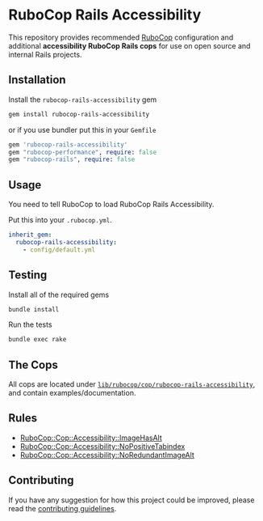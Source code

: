 # RuboCop Rails Accessibility

This repository provides recommended [RuboCop](https://github.com/rubocop/rubocop) configuration and additional **accessibility RuboCop Rails cops** for use on open source and internal Rails projects.

## Installation

Install the `rubocop-rails-accessibility` gem

```sh
gem install rubocop-rails-accessibility
```

or if you use bundler put this in your `Gemfile`

```ruby
gem 'rubocop-rails-accessibility'
gem "rubocop-performance", require: false
gem "rubocop-rails", require: false
```

## Usage

You need to tell RuboCop to load RuboCop Rails Accessibility.

Put this into your `.rubocop.yml`.

``` yaml
inherit_gem:
  rubocop-rails-accessibility:
    - config/default.yml
```

## Testing

Install all of the required gems

```sh
bundle install
```

Run the tests

```sh
bundle exec rake
```

## The Cops

All cops are located under
[`lib/rubocop/cop/rubocop-rails-accessibility`](lib/rubocop/cop/rubocop-rails-accessibility), and contain
examples/documentation.

## Rules

- [RuboCop::Cop::Accessibility::ImageHasAlt](guides/image-has-alt.md)
- [RuboCop::Cop::Accessibility::NoPositiveTabindex](guides/no-positive-tabindex.md)
- [RuboCop::Cop::Accessibility::NoRedundantImageAlt](guides/no-redundant-image-alt.md)

## Contributing

If you have any suggestion for how this project could be improved, please read the [contributing guidelines](https://github.com/github/rubocop-rails-accessibility/blob/main/CONTRIBUTING.md).
